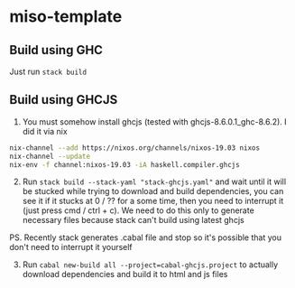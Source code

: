 # miso-template

## Build using GHC

Just run `stack build`
## Build using GHCJS

1. You must somehow install ghcjs (tested with ghcjs-8.6.0.1_ghc-8.6.2). I did it via nix

```bash
nix-channel --add https://nixos.org/channels/nixos-19.03 nixos
nix-channel --update
nix-env -f channel:nixos-19.03 -iA haskell.compiler.ghcjs
```

2. Run `stack build --stack-yaml "stack-ghcjs.yaml"` and wait until it will be stucked while trying to download and build dependencies, you can see it if it stucks at 0 / ?? for a some time, then you need to interrupt it (just press cmd / ctrl + c). We need to do this only to generate necessary files because stack can't build using latest ghcjs

PS.
Recently stack generates .cabal file and stop so it's possible that you don't need to interrupt it yourself

3. Run `cabal new-build all --project=cabal-ghcjs.project` to actually download dependencies and build it to html and js files
